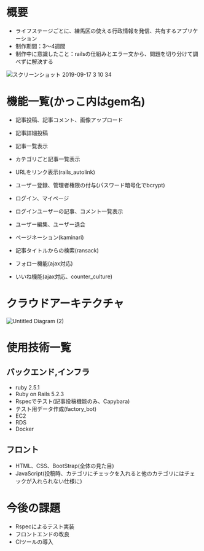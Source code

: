 # 概要
 * ライフステージごとに、練馬区の使える行政情報を発信、共有するアプリケーション
 * 制作期間：3〜4週間
 * 制作中に意識したこと：railsの仕組みとエラー文から、問題を切り分けて調べずに解決する
 
![スクリーンショット 2019-09-17 3 10 34](https://user-images.githubusercontent.com/52105565/64982496-4950d000-d8f9-11e9-985a-a03af43d63d6.png)

# 機能一覧(かっこ内はgem名)
 * 記事投稿、記事コメント、画像アップロード
 * 記事詳細投稿
 * 記事一覧表示
 * カテゴリごと記事一覧表示
 * URLをリンク表示(rails_autolink)
 
 * ユーザー登録、管理者権限の付与(パスワード暗号化でbcrypt)
 * ログイン、マイページ
 * ログインユーザーの記事、コメント一覧表示
 * ユーザー編集、ユーザー退会
 
 * ページネーション(kaminari)
 * 記事タイトルからの検索(ransack)
 * フォロー機能(ajax対応)
 * いいね機能(ajax対応、counter_culture)

# クラウドアーキテクチャ
 ![Untitled Diagram (2)](https://user-images.githubusercontent.com/52105565/65554127-a127b080-df63-11e9-96da-6bd7a316df57.jpg)

# 使用技術一覧
## バックエンド,インフラ
 * ruby 2.5.1
 * Ruby on Rails 5.2.3
 * Rspecでテスト(記事投稿機能のみ、Capybara)
 * テスト用データ作成(factory_bot)
 * EC2
 * RDS
 * Docker

## フロント
 * HTML、CSS、BootStrap(全体の見た目)
 * JavaScript(投稿時、カテゴリにチェックを入れると他のカテゴリにはチェックが入れられない仕様に)

# 今後の課題
 * Rspecによるテスト実装
 * フロントエンドの改良 
 * CIツールの導入

